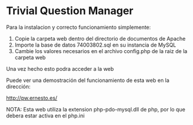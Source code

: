Trivial Question Manager
========================

Para la instalacion y correcto funcionamiento simplemente:

1. Copie la carpeta web dentro del directorio de documentos de Apache
2. Importe la base de datos 74003802.sql en su instancia de MySQL
3. Cambie los valores necesarios en el archivo config.php de la raiz de la carpeta web

Una vez hecho esto podra acceder a la web

Puede ver una demostración del funcionamiento de esta web en la dirección:

http://pw.ernesto.es/


NOTA: Esta web utiliza la extension php-pdo-mysql.dll de php, por lo que debera estar activa en el php.ini